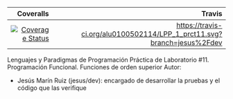 |Coveralls|Travis|
|--------:|-----:|
|[![Coverage Status](https://coveralls.io/repos/alu0100502114/LPP_1_prct11/badge.svg?branch=jesus%2Fdev&service=github)](https://coveralls.io/github/alu0100502114/LPP_1_prct11?branch=jesus%2Fdev)|https://travis-ci.org/alu0100502114/LPP_1_prct11.svg?branch=jesus%2Fdev|
Lenguajes y Paradigmas de Programación
Práctica de Laboratorio #11. Programación Funcional. Funciones de orden superior
Autor: 
   - Jesús Marín Ruiz (jesus/dev): encargado de desarrollar la pruebas y el código que las verifique

